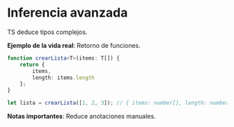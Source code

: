 # Inferencia avanzada

TS deduce tipos complejos.

**Ejemplo de la vida real**: Retorno de funciones.

```typescript
function crearLista<T>(items: T[]) {
    return {
        items,
        length: items.length
    };
}

let lista = crearLista([1, 2, 3]); // { items: number[], length: number }
```

**Notas importantes**: Reduce anotaciones manuales.